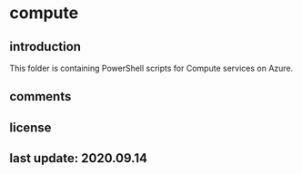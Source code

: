 # compute

## introduction

This folder is containing PowerShell scripts for Compute services on Azure.

## comments

## license

## last update: 2020.09.14
